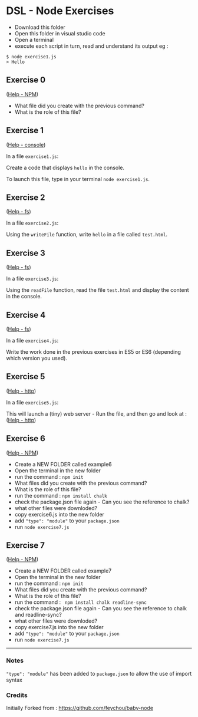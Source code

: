 # DSL - Node Exercises 

* Download this folder
* Open this folder in visual studio code
* Open a terminal
* execute each script in turn, read and understand its output eg : 

```
$ node exercise1.js
> Hello
```


## Exercise 0 
([Help - NPM](https://nodesource.com/blog/an-absolute-beginners-guide-to-using-npm/))

* What file did you create with the previous command?
* What is the role of this file?

## Exercise 1 
([Help - console](https://nodejs.org/api/console.html))

In a file `exercise1.js`:

Create a code that displays `hello` in the console.

To launch this file, type in your terminal `node exercise1.js`.


## Exercise 2 
([Help - fs](https://nodejs.org/api/fs.html))

In a file `exercise2.js`:

Using the `writeFile` function, write `hello` in a file called `test.html`.


## Exercise 3 
([Help - fs](https://nodejs.org/api/fs.html))

In a file `exercise3.js`:

Using the `readFile` function, read the file `test.html` and display the content in the console.


## Exercise 4 
([Help - fs](https://nodejs.org/api/fs.html))

In a file `exercise4.js`:

Write the work done in the previous exercises in ES5 or ES6 (depending which version you used).


## Exercise 5 
([Help - http](https://nodejs.org/api/http.html))

In a file `exercise5.js`:

This will launch a (tiny) web server - Run the file, and then go and look at : ([Help - http](https://127.0.0.1:3000))


## Exercise 6
([Help - NPM](https://nodesource.com/blog/an-absolute-beginners-guide-to-using-npm/))
* Create a NEW FOLDER called example6
* Open the terminal in the new folder
* run the command : 
``` npm init ```
* What files did you create with the previous command?
* What is the role of this file?
* run the command : 
``` npm install chalk ```
* check the package.json file again - Can you see the reference to chalk?
* what other files were downloded?
* copy exercise6.js into the new folder
* add ``` "type": "module" ``` to your ```package.json```
* run ``` node exercise7.js ```

## Exercise 7
([Help - NPM](https://nodesource.com/blog/an-absolute-beginners-guide-to-using-npm/))
* Create a NEW FOLDER called example7
* Open the terminal in the new folder
* run the command : 
``` npm init ```
* What files did you create with the previous command?
* What is the role of this file?
* run the command : 
``` npm install chalk readline-sync```
* check the package.json file again - Can you see the reference to chalk and readline-sync?
* what other files were downloded?
* copy exercise7.js into the new folder
* add ``` "type": "module" ``` to your ```package.json```
* run ``` node exercise7.js ```

---

### Notes

``` "type": "module" ``` has been added to ```package.json``` to allow the use of import syntax

### Credits
Initially Forked from  : https://github.com/feychou/baby-node

